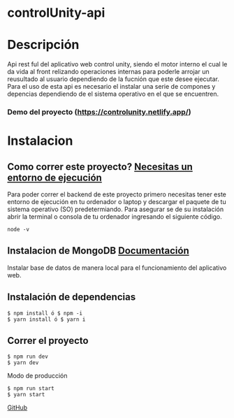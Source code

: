 # controlUnity-api

Descripción
=========
Api rest ful del aplicativo web control unity, siendo el motor interno el cual le da vida al front relizando operaciones internas para poderle arrojar un reusultado al usuario dependiendo de la fucnión que este desee ejecutar.
Para el uso de esta api es necesario el instalar una serie de compones y depencias dependiendo de el sistema operativo en el que se encuentren.

### Demo del proyecto (https://controlunity.netlify.app/)

Instalacion
==============

Como correr este proyecto? [Necesitas un entorno de ejecución](https://nodejs.org/es/download/)
--------------------
Para poder correr el backend de este proyecto primero necesitas tener este entorno de ejecución en tu ordenador o laptop y descargar el paquete de tu sistema operativo (SO) predetermiando.
Para asegurar se de su instalación abrir la terminal o consola de tu ordenador ingresando el siguiente código.
```
node -v
```
Instalacion de MongoDB [Documentación](https://docs.mongodb.com/manual/installation/)
--------------------------------------------------------------
Instalar base de datos de manera local para el funcionamiento del aplicativo web.

Instalación de dependencias
----------------------------
```
$ npm install ó $ npm -i
$ yarn install ó $ yarn i
```
Correr el proyecto
-------------------------------
```
$ npm run dev
$ yarn dev
```
Modo de producción
```
$ npm run start
$ yarn start
```


[GitHub](https://github.com/JhonE17)
